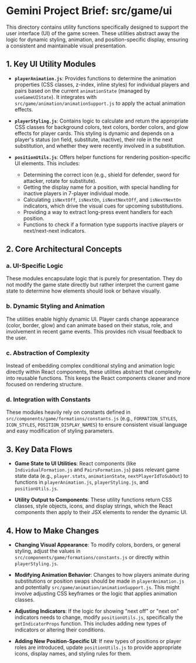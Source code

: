 # Gemini Project Brief: src/game/ui

This directory contains utility functions specifically designed to support the user interface (UI) of the game screen. These utilities abstract away the logic for dynamic styling, animation, and position-specific display, ensuring a consistent and maintainable visual presentation.

## 1. Key UI Utility Modules

- **`playerAnimation.js`**: Provides functions to determine the animation properties (CSS classes, z-index, inline styles) for individual players and pairs based on the current `animationState` (managed by `useGameUIState`). It integrates with `src/game/animation/animationSupport.js` to apply the actual animation effects.

- **`playerStyling.js`**: Contains logic to calculate and return the appropriate CSS classes for background colors, text colors, border colors, and glow effects for player cards. This styling is dynamic and depends on a player's status (on field, substitute, inactive), their role in the next substitution, and whether they were recently involved in a substitution.

- **`positionUtils.js`**: Offers helper functions for rendering position-specific UI elements. This includes:
  - Determining the correct icon (e.g., shield for defender, sword for attacker, rotate for substitute).
  - Getting the display name for a position, with special handling for inactive players in 7-player individual mode.
  - Calculating `isNextOff`, `isNextOn`, `isNextNextOff`, and `isNextNextOn` indicators, which drive the visual cues for upcoming substitutions.
  - Providing a way to extract long-press event handlers for each position.
  - Functions to check if a formation type supports inactive players or next/next-next indicators.

## 2. Core Architectural Concepts

### a. UI-Specific Logic
These modules encapsulate logic that is purely for presentation. They do not modify the game state directly but rather interpret the current game state to determine how elements should look or behave visually.

### b. Dynamic Styling and Animation
The utilities enable highly dynamic UI. Player cards change appearance (color, border, glow) and can animate based on their status, role, and involvement in recent game events. This provides rich visual feedback to the user.

### c. Abstraction of Complexity
Instead of embedding complex conditional styling and animation logic directly within React components, these utilities abstract that complexity into reusable functions. This keeps the React components cleaner and more focused on rendering structure.

### d. Integration with Constants
These modules heavily rely on constants defined in `src/components/game/formations/constants.js` (e.g., `FORMATION_STYLES`, `ICON_STYLES`, `POSITION_DISPLAY_NAMES`) to ensure consistent visual language and easy modification of styling parameters.

## 3. Key Data Flows

- **Game State to UI Utilities**: React components (like `IndividualFormation.js` and `PairsFormation.js`) pass relevant game state data (e.g., `player.stats`, `animationState`, `nextPlayerIdToSubOut`) to functions in `playerAnimation.js`, `playerStyling.js`, and `positionUtils.js`.

- **Utility Output to Components**: These utility functions return CSS classes, style objects, icons, and display strings, which the React components then apply to their JSX elements to render the dynamic UI.

## 4. How to Make Changes

- **Changing Visual Appearance**: To modify colors, borders, or general styling, adjust the values in `src/components/game/formations/constants.js` or directly within `playerStyling.js`.

- **Modifying Animation Behavior**: Changes to how players animate during substitutions or position swaps should be made in `playerAnimation.js` and potentially `src/game/animation/animationSupport.js`. This might involve adjusting CSS keyframes or the logic that applies animation classes.

- **Adjusting Indicators**: If the logic for showing "next off" or "next on" indicators needs to change, modify `positionUtils.js`, specifically the `getIndicatorProps` function. This includes adding new types of indicators or altering their conditions.

- **Adding New Position-Specific UI**: If new types of positions or player roles are introduced, update `positionUtils.js` to provide appropriate icons, display names, and styling rules for them.
